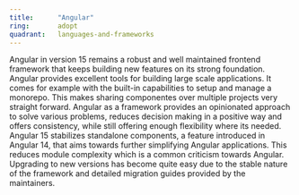 ```yaml
---
title:      "Angular"
ring:       adopt 
quadrant:   languages-and-frameworks
---
```


Angular in version 15 remains a robust and well maintained frontend framework that keeps building new features on its strong foundation. Angular provides excellent tools for building large scale applications. 
It comes for example with the built-in capabilities to setup and manage a monorepo. This makes sharing componentes over multiple projects very straight forward. Angular as a framework provides an opinionated approach to solve various problems, 
reduces decision making in a positive way and offers consistency, while still offering enough flexibility where its needed. Angular 15 stabilizes standalone components, a feature introduced in Angular 14, that aims towards further simplifying Angular applications. 
This reduces module complexity which is a common criticism towards Angular. 
Upgrading to new versions has become quite easy due to the stable nature of the framework and detailed migration guides provided by the maintainers.
